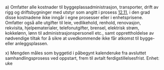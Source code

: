 a) Omfatter alle kostnader til byggeplassadministrasjon, transporter, drift av rigg og driftsbygninger med utstyr som angitt i prosess [12.11](12.11), i den grad disse kostnadene ikke inngår i egne prosesser eller i enhetsprisene. Omfatter også alle utgifter til leie, vedlikehold, renhold, renovasjon, rekvisita, hjelpematerialer, telefonutgifter, brensel, elektrisk strøm, kokkelønn, lønn til administrasjonspersonell etc., samt opprettholdelse av nødvendige tiltak for å sikre at uvedkommende ikke får atkomst til bygge- eller anleggsplassen.

x) Mengden måles som byggetid i påbegynt kalenderuke fra avsluttet samhandlingsprosess ved oppstart, frem til avtalt ferdigstillelsesfrist. Enhet: uke

